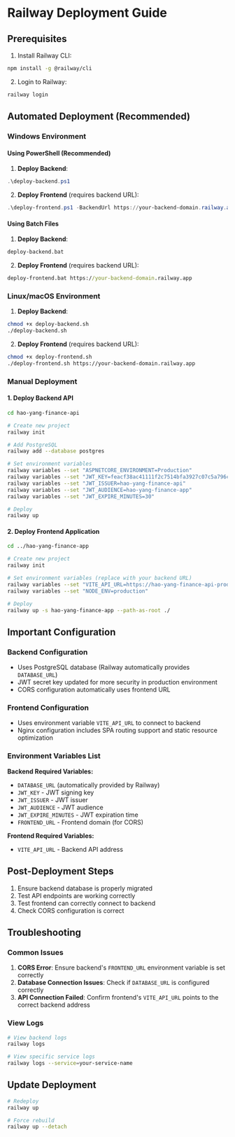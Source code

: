 # Railway Deployment Guide

## Prerequisites

1. Install Railway CLI:

```bash
npm install -g @railway/cli
```

2. Login to Railway:

```bash
railway login
```

## Automated Deployment (Recommended)

### Windows Environment

#### Using PowerShell (Recommended)

1. **Deploy Backend**:

```powershell
.\deploy-backend.ps1
```

2. **Deploy Frontend** (requires backend URL):

```powershell
.\deploy-frontend.ps1 -BackendUrl https://your-backend-domain.railway.app
```

#### Using Batch Files

1. **Deploy Backend**:

```cmd
deploy-backend.bat
```

2. **Deploy Frontend** (requires backend URL):

```cmd
deploy-frontend.bat https://your-backend-domain.railway.app
```

### Linux/macOS Environment

1. **Deploy Backend**:

```bash
chmod +x deploy-backend.sh
./deploy-backend.sh
```

2. **Deploy Frontend** (requires backend URL):

```bash
chmod +x deploy-frontend.sh
./deploy-frontend.sh https://your-backend-domain.railway.app
```

### Manual Deployment

#### 1. Deploy Backend API

```bash
cd hao-yang-finance-api

# Create new project
railway init

# Add PostgreSQL
railway add --database postgres

# Set environment variables
railway variables --set "ASPNETCORE_ENVIRONMENT=Production"
railway variables --set "JWT_KEY=feacf38ac41111f2c7514bfa3927c07c5a796c90b5686ade58b51dade46c1680"
railway variables --set "JWT_ISSUER=hao-yang-finance-api"
railway variables --set "JWT_AUDIENCE=hao-yang-finance-app"
railway variables --set "JWT_EXPIRE_MINUTES=30"

# Deploy
railway up
```

#### 2. Deploy Frontend Application

```bash
cd ../hao-yang-finance-app

# Create new project
railway init

# Set environment variables (replace with your backend URL)
railway variables --set "VITE_API_URL=https://hao-yang-finance-api-production.up.railway.app"
railway variables --set "NODE_ENV=production"

# Deploy
railway up -s hao-yang-finance-app --path-as-root ./
```

## Important Configuration

### Backend Configuration

- Uses PostgreSQL database (Railway automatically provides `DATABASE_URL`)
- JWT secret key updated for more security in production environment
- CORS configuration automatically uses frontend URL

### Frontend Configuration

- Uses environment variable `VITE_API_URL` to connect to backend
- Nginx configuration includes SPA routing support and static resource optimization

### Environment Variables List

**Backend Required Variables:**

- `DATABASE_URL` (automatically provided by Railway)
- `JWT_KEY` - JWT signing key
- `JWT_ISSUER` - JWT issuer
- `JWT_AUDIENCE` - JWT audience
- `JWT_EXPIRE_MINUTES` - JWT expiration time
- `FRONTEND_URL` - Frontend domain (for CORS)

**Frontend Required Variables:**

- `VITE_API_URL` - Backend API address

## Post-Deployment Steps

1. Ensure backend database is properly migrated
2. Test API endpoints are working correctly
3. Test frontend can correctly connect to backend
4. Check CORS configuration is correct

## Troubleshooting

### Common Issues

1. **CORS Error**: Ensure backend's `FRONTEND_URL` environment variable is set correctly
2. **Database Connection Issues**: Check if `DATABASE_URL` is configured correctly
3. **API Connection Failed**: Confirm frontend's `VITE_API_URL` points to the correct backend address

### View Logs

```bash
# View backend logs
railway logs

# View specific service logs
railway logs --service=your-service-name
```

## Update Deployment

```bash
# Redeploy
railway up

# Force rebuild
railway up --detach
```

